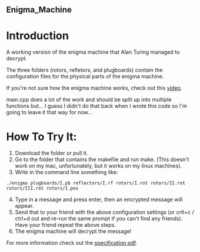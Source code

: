 ## Enigma_Machine
# Introduction
A working version of the enigma machine that Alan Turing managed to decrypt.

The three folders (rotors, refletors, and plugboards) contain the configuration files for the physical parts of the enigma machine.

If you're not sure how the enigma machine works, check out this [video](https://www.youtube.com/watch?v=G2_Q9FoD-oQ).

main.cpp does a lot of the work and should be split up into multiple functions but...
I guess I didn't do that back when I wrote this code so I'm going to leave it that way for now...

# How To Try It:
1. Download the folder or pull it.
2. Go to the folder that contains the makefile and run make. (This doesn't work on my mac, unfortunately, but it works on my linux machines).
3. Write in the command line something like:
```
./enigma plugboards/I.pb reflectors/I.rf rotors/I.rot rotors/II.rot rotors/III.rot rotors/I.pos
```
4. Type in a message and press enter, then an encrypted message will appear.
5. Send that to your friend with the above configuration settings (or crtl+c / ctrl+d out and re-run the same prompt if you can't find any friends). Have your friend repeat the above steps.
6. The enigma machine will decrypt the message!

For more information check out the [specification pdf](https://github.com/shadykdc/Enigma_Machine/blob/master/spec-550-2-0.pdf).
